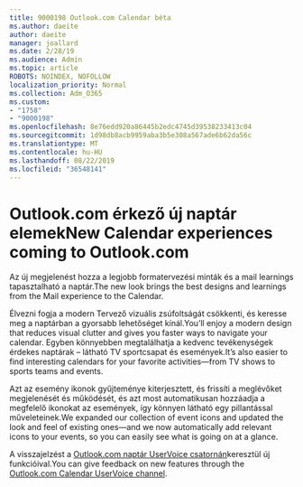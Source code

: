 ```yaml
---
title: 9000198 Outlook.com Calendar béta
ms.author: daeite
author: daeite
manager: joallard
ms.date: 2/28/19
ms.audience: Admin
ms.topic: article
ROBOTS: NOINDEX, NOFOLLOW
localization_priority: Normal
ms.collection: Adm_O365
ms.custom:
- "1758"
- "9000198"
ms.openlocfilehash: 8e76edd920a86445b2edc4745d39538233413c04
ms.sourcegitcommit: 1d98db8acb9959aba3b5e308a567ade6b62da56c
ms.translationtype: MT
ms.contentlocale: hu-HU
ms.lasthandoff: 08/22/2019
ms.locfileid: "36548141"
---
```

# <a name="new-calendar-experiences-coming-to-outlookcom"></a><span data-ttu-id="888dc-102">Outlook.com érkező új naptár elemek</span><span class="sxs-lookup"><span data-stu-id="888dc-102">New Calendar experiences coming to Outlook.com</span></span>

<span data-ttu-id="888dc-103">Az új megjelenést hozza a legjobb formatervezési minták és a mail learnings tapasztalható a naptár.</span><span class="sxs-lookup"><span data-stu-id="888dc-103">The new look brings the best designs and learnings from the Mail experience to the Calendar.</span></span>

<span data-ttu-id="888dc-104">Élvezni fogja a modern Tervező vizuális zsúfoltságát csökkenti, és keresse meg a naptárban a gyorsabb lehetőséget kínál.</span><span class="sxs-lookup"><span data-stu-id="888dc-104">You’ll enjoy a modern design that reduces visual clutter and gives you faster ways to navigate your calendar.</span></span> <span data-ttu-id="888dc-105">Egyben könnyebben megtalálhatja a kedvenc tevékenységek érdekes naptárak – látható TV sportcsapat és események.</span><span class="sxs-lookup"><span data-stu-id="888dc-105">It’s also easier to find interesting calendars for your favorite activities—from TV shows to sports teams and events.</span></span>

<span data-ttu-id="888dc-106">Azt az esemény ikonok gyűjteménye kiterjesztett, és frissíti a meglévőket megjelenését és működését, és azt most automatikusan hozzáadja a megfelelő ikonokat az események, így könnyen látható egy pillantással műveleteinek.</span><span class="sxs-lookup"><span data-stu-id="888dc-106">We expanded our collection of event icons and updated the look and feel of existing ones—and we now automatically add relevant icons to your events, so you can easily see what is going on at a glance.</span></span>

<span data-ttu-id="888dc-107">A visszajelzést a [Outlook.com naptár UserVoice csatornán](https://outlook.uservoice.com/forums/601444-new-experiences-in-outlook-com?category_id=209197)keresztül új funkcióival.</span><span class="sxs-lookup"><span data-stu-id="888dc-107">You can give feedback on new features through the [Outlook.com Calendar UserVoice channel](https://outlook.uservoice.com/forums/601444-new-experiences-in-outlook-com?category_id=209197).</span></span>